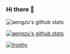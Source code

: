 ### Hi there 👋

<!--
**aengzu/aengzu** is a ✨ _special_ ✨ repository because its `README.md` (this file) appears on your GitHub profile.

Here are some ideas to get you started:

- 🔭 I’m currently working on ...
- 🌱 I’m currently learning ...
- 👯 I’m looking to collaborate on ...
- 🤔 I’m looking for help with ...
- 💬 Ask me about ...
- 📫 How to reach me: ...
- 😄 Pronouns: ...
- ⚡ Fun fact: ...
-->
![aengzu's github stats](https://github-readme-stats.vercel.app/api?username=aengzu&show_icons=true)

[![aengzu's github stats](https://github-readme-stats.vercel.app/api/top-langs/?username=aengzuID&show_icons=true&hide_border=true&title_color=004386&icon_color=004386&layout=compact)](https://github.com/aengzu)


[![trophy](https://github-profile-trophy.vercel.app/?username=aengzu)](https://github.com/ryo-ma/github-profile-trophy)
